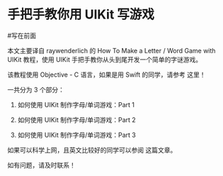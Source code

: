 # 手把手教你用 UIKit 写游戏

#写在前面

本文主要译自 raywenderlich 的 How To Make a Letter / Word Game with UIKit 教程，使用 UIKit 手把手教你从头到尾开发一个简单的字谜游戏。

该教程使用 Objective - C 语言，如果是用 Swift 的同学，请参考 这里！

一共分为 3 个部分：

1. 如何使用 UIKit 制作字母/单词游戏：Part 1

2. 如何使用 UIKit 制作字母/单词游戏：Part 2

3. 如何使用 UIKit 制作字母/单词游戏：Part 3

如果可以科学上网，且英文比较好的同学可以参阅 这篇文章。

如有问题，请及时联系！
